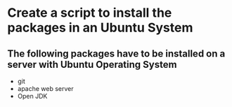 # Create a script to install the  packages in an Ubuntu System

## The following packages have to be installed on a server with Ubuntu Operating System

- git
- apache web server
- Open JDK

